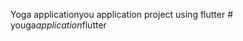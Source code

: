 Yoga applicationy o u   a p p l i c a t i o n   p r o j e c t   u s i n g   f l u t t e r  
 #   y o u g a _ a p p l i c a t i o n _ f l u t t e r  
 